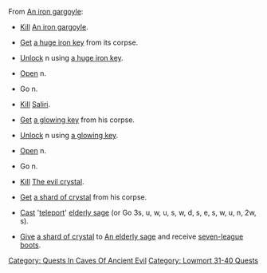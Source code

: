 From [An iron gargoyle](Iron_Gargoyle "wikilink"):

-   [Kill](Kill "wikilink") [An iron
    gargoyle](Iron_Gargoyle "wikilink").

<!-- -->

-   [Get](Get "wikilink") [a huge iron key](Huge_Iron_Key "wikilink")
    from its corpse.

<!-- -->

-   [Unlock](Unlock "wikilink") n using [a huge iron
    key](Huge_Iron_Key "wikilink").

<!-- -->

-   [Open](Open "wikilink") n.

<!-- -->

-   Go n.

<!-- -->

-   [Kill](Kill "wikilink") [Saliri](Saliri "wikilink").

<!-- -->

-   [Get](Get "wikilink") [a glowing
    key](Glowing_Key_(Caves_Of_Ancient_Evil) "wikilink") from his
    corpse.

<!-- -->

-   [Unlock](Unlock "wikilink") n using [a glowing
    key](Glowing_Key_(Caves_Of_Ancient_Evil) "wikilink").

<!-- -->

-   [Open](Open "wikilink") n.

<!-- -->

-   Go n.

<!-- -->

-   [Kill](Kill "wikilink") [The evil crystal](Evil_Crystal "wikilink").

<!-- -->

-   [Get](Get "wikilink") [a shard of
    crystal](Shard_Of_Crystal "wikilink") from his corpse.

<!-- -->

-   [Cast](Cast "wikilink") '[teleport](Teleport "wikilink")' [elderly
    sage](Elderly_Sage "wikilink") (or Go 3s, u, w, u, s, w, d, s, e, s,
    w, u, n, 2w, s).

<!-- -->

-   [Give](Give "wikilink") [a shard of
    crystal](Shard_Of_Crystal "wikilink") to [An elderly
    sage](Elderly_Sage "wikilink") and receive [seven-league
    boots](Seven-League_Boots "wikilink").

[Category: Quests In Caves Of Ancient
Evil](Category:_Quests_In_Caves_Of_Ancient_Evil "wikilink") [Category:
Lowmort 31-40 Quests](Category:_Lowmort_31-40_Quests "wikilink")
